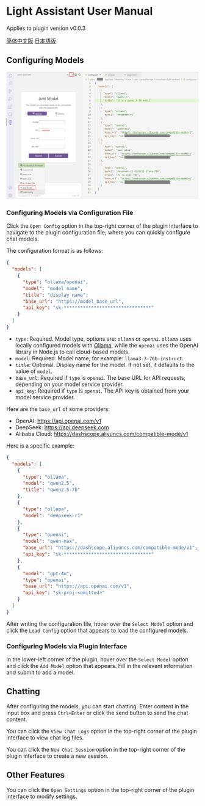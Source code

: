 # Light Assistant User Manual

Applies to plugin version v0.0.3

[简体中文版](user-manual_zh_cn.md)
[日本語版](user-manual_ja.md)

## Configuring Models

![](img/manual/01.png)

### Configuring Models via Configuration File

Click the `Open Config` option in the top-right corner of the plugin interface to navigate to the plugin configuration file, where you can quickly configure chat models.

The configuration format is as follows:

```json
{
  "models": [
    {
      "type": "ollama/openai",
      "model": "model name",
      "title": "display name",
      "base_url": "https://model_base_url",
      "api_key": "sk-********************************"
    }
  ]
}
```

- `type`: Required. Model type, options are: `ollama` or `openai`. `ollama` uses locally configured models with [Ollama](https://github.com/ollama/ollama), while the `openai` uses the OpenAI library in Node.js to call cloud-based models.
- `model`: Required. Model name, for example: `llama3.3-70b-instruct`.
- `title`: Optional. Display name for the model. If not set, it defaults to the value of `model`.
- `base_url`: Required if `type` is `openai`. The base URL for API requests, depending on your model service provider.
- `api_key`: Required if `type` is `openai`. The API key is obtained from your model service provider.

Here are the `base_url` of some providers:
- OpenAI: https://api.openai.com/v1
- DeepSeek: https://api.deepseek.com
- Alibaba Cloud: https://dashscope.aliyuncs.com/compatible-mode/v1

Here is a specific example:

```json
{
  "models": [
    {
      "type": "ollama",
      "model": "qwen2.5",
      "title": "qwen2.5-7b"
    },
    {
      "type": "ollama",
      "model": "deepseek-r1"
    },
    {
      "type": "openai",
      "model": "qwen-max",
      "base_url": "https://dashscope.aliyuncs.com/compatible-mode/v1",
      "api_key": "sk-********************************"
    },
    {
      "model": "gpt-4o",
      "type": "openai",
      "base_url": "https://api.openai.com/v1",
      "api_key": "sk-proj-<omitted>"
    }
  ]
}
```

After writing the configuration file, hover over the `Select Model` option and click the `Load Config` option that appears to load the configured models.

### Configuring Models via Plugin Interface

In the lower-left corner of the plugin, hover over the `Select Model` option and click the `Add Model` option that appears. Fill in the relevant information and submit to add a model.

## Chatting

After configuring the models, you can start chatting. Enter content in the input box and press `Ctrl+Enter` or click the send button to send the chat content.

You can click the `View Chat Logs` option in the top-right corner of the plugin interface to view chat log files.

You can click the `New Chat Session` option in the top-right corner of the plugin interface to create a new session.

## Other Features

You can click the `Open Settings` option in the top-right corner of the plugin interface to modify settings.